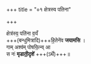+++
title = "०१ क्षेत्रस्य पतिना"

+++

क्षेत्र॑स्य॒ पति॑ना व॒यँ  
+++(बन्धुमित्रादि)+++हि॒तेने॑व **जयामसि** ।  
गाम् अश्व॑म् पोषयि॒त्न्व् आ  
स नः॑ **मृडाती॒दृशे॑** +++(ऽर्थे)+++॥    

